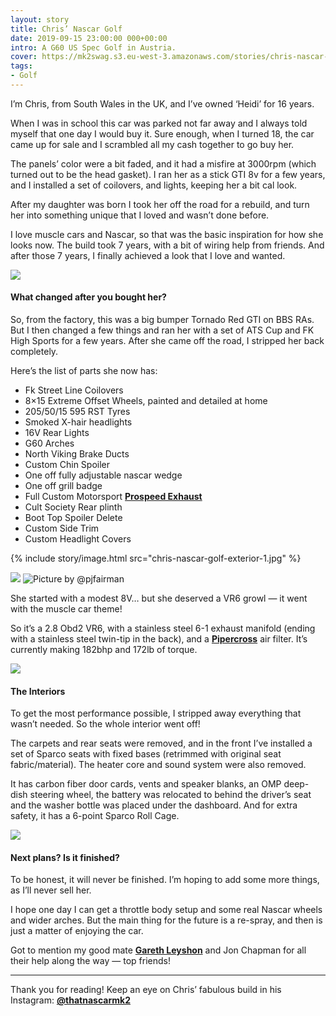 ```yaml
---
layout: story
title: Chris’ Nascar Golf
date: 2019-09-15 23:00:00 000+00:00
intro: A G60 US Spec Golf in Austria.
cover: https://mk2swag.s3.eu-west-3.amazonaws.com/stories/chris-nascar-golf-cover.jpg
tags:
- Golf
---
```

I’m Chris, from South Wales in the UK, and I’ve owned ‘Heidi’ for 16 years.

When I was in school this car was parked not far away and I always told myself that one day I would buy it. Sure enough, when I turned 18, the car came up for sale and I scrambled all my cash together to go buy her.

The panels’ color were a bit faded, and it had a misfire at 3000rpm (which turned out to be the head gasket). I ran her as a stick GTI 8v for a few years, and I installed a set of coilovers, and lights, keeping her a bit cal look.

After my daughter was born I took her off the road for a rebuild, and turn her into something unique that I loved and wasn’t done before.

I love muscle cars and Nascar, so that was the basic inspiration for how she looks now. The build took 7 years, with a bit of wiring help from friends. And after those 7 years, I finally achieved a look that I love and wanted.

![](https://mk2swag.s3.eu-west-3.amazonaws.com/stories/chris-nascar-golf-intro.jpg)

#### What changed after you bought her?

So, from the factory, this was a big bumper Tornado Red GTI on BBS RAs. But I then changed a few things and ran her with a set of ATS Cup and FK High Sports for a few years. After she came off the road, I stripped her back completely.

Here’s the list of parts she now has:

* Fk Street Line Coilovers
* 8×15 Extreme Offset Wheels, painted and detailed at home
* 205/50/15 595 RST Tyres
* Smoked X-hair headlights
* 16V Rear Lights
* G60 Arches
* North Viking Brake Ducts
* Custom Chin Spoiler
* One off fully adjustable nascar wedge
* One off grill badge
* Full Custom Motorsport [**Prospeed Exhaust**](http://www.pro-speedexhausts.com/)
* Cult Society Rear plinth
* Boot Top Spoiler Delete
* Custom Side Trim
* Custom Headlight Covers

{% include story/image.html src="chris-nascar-golf-exterior-1.jpg" %}

![](https://mk2swag.s3.eu-west-3.amazonaws.com/stories/chris-nascar-golf-exterior-1.jpg)
![Picture by @pjfairman](https://mk2swag.s3.eu-west-3.amazonaws.com/stories/chris-nascar-golf-exterior-2.jpg)

She started with a modest 8V… but she deserved a VR6 growl — it went with the muscle car theme!

So it’s a 2.8 Obd2 VR6, with a stainless steel 6-1 exhaust manifold (ending with a stainless steel twin-tip in the back), and a [**Pipercross**](http://www.pipercross.net/) air filter. It’s currently making 182bhp and 172lb of torque.

![](https://mk2swag.s3.eu-west-3.amazonaws.com/stories/chris-nascar-golf-engine.jpg)

#### The Interiors

To get the most performance possible, I stripped away everything that wasn’t needed. So the whole interior went off!

The carpets and rear seats were removed, and in the front I’ve installed a set of Sparco seats with fixed bases (retrimmed with original seat fabric/material). The heater core and sound system were also removed.

It has carbon fiber door cards, vents and speaker blanks, an OMP deep-dish steering wheel, the battery was relocated to behind the driver’s seat and the washer bottle was placed under the dashboard. And for extra safety, it has a 6-point Sparco Roll Cage.

![](https://mk2swag.s3.eu-west-3.amazonaws.com/stories/chris-nascar-golf-interior.jpg)

#### Next plans? Is it finished?

To be honest, it will never be finished. I’m hoping to add some more things, as I’ll never sell her.

I hope one day I can get a throttle body setup and some real Nascar wheels and wider arches. But the main thing for the future is a re-spray, and then is just a matter of enjoying the car.

Got to mention my good mate [**Gareth Leyshon**](https://www.instagram.com/garethleyshon/) and Jon Chapman for all their help along the way — top friends!

***

Thank you for reading! Keep an eye on Chris’ fabulous build in his Instagram: [**@thatnascarmk2**](https://www.instagram.com/thatnascarmk2/)